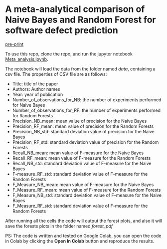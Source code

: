 # A meta-analytical comparison of Naive Bayes and Random Forest for software defect prediction

[pre-print](https://www.researchgate.net/publication/350459831_A_meta-analytical_comparison_of_Naive_Bayes_and_Random_Forest_for_software_defect_prediction)

To use this repo, clone the repo, and run the jupyter notebook [Meta_analysis.ipynb](Meta_analysis.ipynb).

The notebook will load the data from the folder named _data_, containing a csv file. The properties of CSV file are as follows:
- Title: title of the paper
- Authors: Author names
- Year: year of publication
- Number_of_observations_for_NB: the number of experiments performed for Naive Bayes
- Number_of_observations_for_RF: the number of experiments performed for Random Forests
- Precision_NB_mean: mean value of precision for the Naive Bayes
- Precision_RF_mean: mean value of precision for the Random Forests
- Precision_NB_std: standard deviation value of precision for the Naive Bayes
- Precision_RF_std: standard deviation value of precision for the Random Forests
- Recall_NB_mean: mean value of F-measure for the Naive Bayes
- Recall_RF_mean: mean value of F-measure for the Random Forests
- Recall_NB_std: standard deviation value of F-measure for the Naive Bayes
- F-measure_RF_std: standard deviation value of F-measure for the Random Forests
- F_Measure_NB_mean: mean value of F-measure for the Naive Bayes
- F_Measure_RF_mean: mean value of F-measure for the Random Forests
- F_Measure_NB_std: standard deviation value of F-measure for the Naive Bayes
- F_Measure_RF_std: standard deviation value of F-measure for the Random Forests

After running all the cells the code will output the forest plots, and also it will save the forests plots in the folder named _forest_pdf_

PS: The code is written and tested on Google Colab, you can open the code in Colab by clicking the **Open In Colab** button and reproduce the results.
